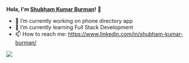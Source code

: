 **Hola, I'm [Shubham Kumar Burman](https://shubh4grd.github.io/)!** 👋

- 🔭 I’m currently working on phone directory app
- 🌱 I’m currently learning Full Stack Development
- 📫 How to reach me: https://www.linkedin.com/in/shubham-kumar-burman/
<img src="https://github-readme-stats.vercel.app/api?username=shubh4grd&&show_icons=true&title_color=ffffff&icon_color=bb2acf&text_color=daf7dc&bg_color=151515">
